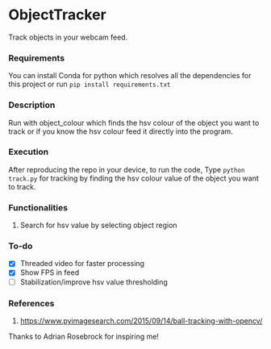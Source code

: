 # ObjectTracker
Track objects in your webcam feed. 

### Requirements
You can install Conda for python which resolves all the dependencies for this project
or run 
`pip install requirements.txt`

### Description
Run with object_colour which finds the hsv colour of the object you want to track or if you know the hsv colour feed it directly into the program.

### Execution
After reproducing the repo in your device, to run the code,
Type `python track.py` for tracking by finding the hsv colour value of the object you want to track.

### Functionalities
1) Search for hsv value by selecting object region

### To-do
- [x] Threaded video for faster processing
- [x] Show FPS in feed
- [ ] Stabilization/improve hsv value thresholding

### References
1) https://www.pyimagesearch.com/2015/09/14/ball-tracking-with-opencv/

Thanks to Adrian Rosebrock for inspiring me!
